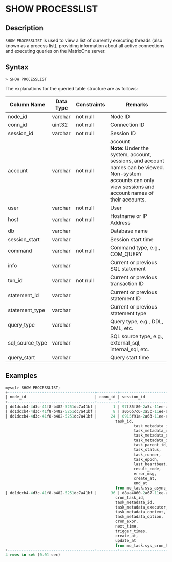 # **SHOW PROCESSLIST**

## **Description**

`SHOW PROCESSLIST` is used to view a list of currently executing threads (also known as a process list), providing information about all active connections and executing queries on the MatrixOne server.

## **Syntax**

```
> SHOW PROCESSLIST
```

The explanations for the queried table structure are as follows:

| Column Name    | Data Type | Constraints | Remarks                                                       |
|----------------|-----------|-----------|---------------------------------------------------------------|
| node_id        | varchar   | not null  | Node ID                                                       |
| conn_id        | uint32    | not null  | Connection ID                                                 |
| session_id     | varchar   | not null  | Session ID                                                    |
| account        | varchar   | not null  | account <br>__Note:__ Under the system, account, sessions, and account names can be viewed. Non-system accounts can only view sessions and account names of their accounts.    |
| user           | varchar   | not null  | User                                                          |
| host           | varchar   | not null  | Hostname or IP Address                                        |
| db             | varchar   |           | Database name                                                 |
| session_start  | varchar   |           | Session start time                                            |
| command        | varchar   | not null  | Command type, e.g., COM_QUERY                                 |
| info           | varchar   |           | Current or previous SQL statement                             |
| txn_id         | varchar   | not null  | Current or previous transaction ID                            |
| statement_id   | varchar   |           | Current or previous statement ID                              |
| statement_type | varchar   |           | Current or previous statement type                            |
| query_type     | varchar   |           | Query type, e.g., DDL, DML, etc.                              |
| sql_source_type| varchar   |           | SQL source type, e.g., external_sql, internal_sql, etc.       |
| query_start    | varchar   |           | Query start time                                              |

## **Examples**

```sql
mysql> SHOW PROCESSLIST;
+--------------------------------------+---------+--------------------------------------+---------+--------------------------------------+----------------+---------+----------------------------+-----------+------------------------------------------------------------------------------------------------------------------------------------------------------------------------------------------------------------------------------------------------------------------------------------------------------------------------------------------------------------------------------------------------------------------------------------------------------------------------------------+----------------------------------+--------------------------------------+------------------+------------+-----------------+----------------------------+
| node_id                              | conn_id | session_id                           | account | user                                 | host           | db      | session_start              | command   | info                                                                                                                                                                                                                                                                                                                                                                                                                                                                               | txn_id                           | statement_id                         | statement_type   | query_type | sql_source_type | query_start                |
+--------------------------------------+---------+--------------------------------------+---------+--------------------------------------+----------------+---------+----------------------------+-----------+------------------------------------------------------------------------------------------------------------------------------------------------------------------------------------------------------------------------------------------------------------------------------------------------------------------------------------------------------------------------------------------------------------------------------------------------------------------------------------+----------------------------------+--------------------------------------+------------------+------------+-----------------+----------------------------+
| dd1dccb4-4d3c-41f8-b482-5251dc7a41bf |       1 | 97f85f80-2a5c-11ee-ae41-5ad2460dea4f | sys     | mo_logger                            | 127.0.0.1:6001 |         | 2023-07-24 19:59:27.005755 | COM_QUERY | COMMIT                                                                                                                                                                                                                                                                                                                                                                                                                                                                             |                                  |                                      |                  |            | internal_sql    |                            |
| dd1dccb4-4d3c-41f8-b482-5251dc7a41bf |       8 | a056b7c6-2a5c-11ee-ae42-5ad2460dea4f | sys     | root                                 | 127.0.0.1:6001 | aab     | 2023-07-24 19:59:41.045851 | COM_QUERY | SHOW PROCESSLIST                                                                                                                                                                                                                                                                                                                                                                                                                                                                   | c207acc30a19432f8d3cbac387c6e520 | 421aadaa-2a68-11ee-ae5b-5ad2460dea4f | Show Processlist | Other      | external_sql    | 2023-07-24 21:22:56.907266 |
| dd1dccb4-4d3c-41f8-b482-5251dc7a41bf |      24 | 0915f91a-2a63-11ee-ae4d-5ad2460dea4f | sys     | 3bf028e0-aa43-4917-b82f-ed533c0f401e | 127.0.0.1:6001 | mo_task | 2023-07-24 20:45:33.762679 | COM_QUERY | select
                                                task_id,
                                                        task_metadata_id,
                                                        task_metadata_executor,
                                                        task_metadata_context,
                                                        task_metadata_option,
                                                        task_parent_id,
                                                        task_status,
                                                        task_runner,
                                                        task_epoch,
                                                        last_heartbeat,
                                                        result_code,
                                                        error_msg,
                                                        create_at,
                                                        end_at
                                                from mo_task.sys_async_task where task_id>17 AND task_runner='dd1dccb4-4d3c-41f8-b482-5251dc7a41bf' AND task_status=1 order by task_id limit 3 |                                  |                                      |                  |            | internal_sql    |                            |
| dd1dccb4-4d3c-41f8-b482-5251dc7a41bf |      36 | d8aa4060-2a67-11ee-ae59-5ad2460dea4f | sys     | 3bf028e0-aa43-4917-b82f-ed533c0f401e | 127.0.0.1:6001 | mo_task | 2023-07-24 21:20:00.009746 | COM_QUERY | select
                                                cron_task_id,
                                                task_metadata_id,
                                                task_metadata_executor,
                                                task_metadata_context,
                                                task_metadata_option,
                                                cron_expr,
                                                next_time,
                                                trigger_times,
                                                create_at,
                                                update_at
                                                from mo_task.sys_cron_task                                                                                                                                                                        |                                  |                                      |                  |            | internal_sql    |                            |
+--------------------------------------+---------+--------------------------------------+---------+--------------------------------------+----------------+---------+----------------------------+-----------+------------------------------------------------------------------------------------------------------------------------------------------------------------------------------------------------------------------------------------------------------------------------------------------------------------------------------------------------------------------------------------------------------------------------------------------------------------------------------------+----------------------------------+--------------------------------------+------------------+------------+-----------------+----------------------------+
4 rows in set (0.01 sec)
```
